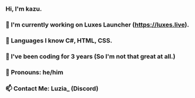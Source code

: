 ### Hi, I'm kazu.
### 🔭 I'm currently working on Luxes Launcher (https://luxes.live).
### 🌱 Languages I know C#, HTML, CSS.
### 🌱 I've been coding for 3 years (So I'm not that great at all.)
### 👤 Pronouns: he/him
### 📫 Contact Me: Luzia_ (Discord)
